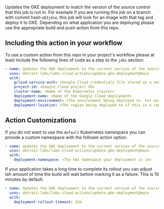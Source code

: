 Updates the GKE deployment to match the version of the source control that this job is run in. For example if you are running this job on a branch with commit hash `a83jdse`, this 
job will look for an image with that tag and deploy it to GKE. Depending on what application you are deploying please use the appropriate build and push action from this repo.

## Including this action in your workflow

To use a custom action from this repo in your project's workflow please at least include the following lines of code as a step to the `jobs` section:

```yaml
- name: Updates the GKE deployment to the current version of the source code.
  uses: detroit-labs/labs-cloud-actions/update-gke-deployment@main
  with:
    gcloud-service-auth: <Google Cloud credentials file stored as a secret>
    project-id: <Google Cloud project ID>
    cluster-name: <Name of the Kubernetes cluster>
    deployment-name: <Name of the Google Cloud deployment>
    deployment-environment: <The environment being deployed to. For example - Production>
    deployment-location: <The region being deployed to if this is a regional cluster or the zone if this is a single zone cluster>
```

## Action Customizations

If you do not want to use the `default` Kubernetes namespace you can provide a custom namespace with the followin action option.

```yaml
- name: Updates the GKE deployment to the current version of the source code.
  uses: detroit-labs/labs-cloud-actions/update-gke-deployment@main
  with:
    deployment-namespace: <The k8s namespace your deployment is in>
```

If your application takes a long time to complete its rollout you can adjust teh amount of time the build will wait before marking it as a failure. This is 10 minutes by default.

```yaml
- name: Updates the GKE deployment to the current version of the source code.
  uses: detroit-labs/labs-cloud-actions/update-gke-deployment@main
  with:
    deployment-rollout-timeout: 15m
```
